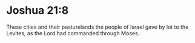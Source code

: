 # Joshua 21:8

These cities and their pasturelands the people of Israel gave by lot to the Levites, as the Lord had commanded through Moses.
